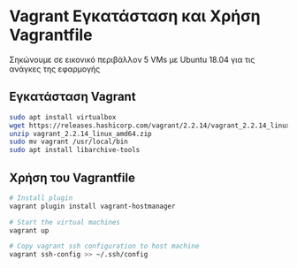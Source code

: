 # Vagrant Εγκατάσταση και Χρήση Vagrantfile

Σηκώνουμε σε εικονικό περιβάλλον 5 VMs με Ubuntu 18.04 για τις ανάγκες της εφαρμογής

## Εγκατάσταση Vagrant

```bash
sudo apt install virtualbox
wget https://releases.hashicorp.com/vagrant/2.2.14/vagrant_2.2.14_linux_amd64.zip
unzip vagrant_2.2.14_linux_amd64.zip
sudo mv vagrant /usr/local/bin
sudo apt install libarchive-tools
```

## Χρήση του Vagrantfile 

```bash
# Install plugin
vagrant plugin install vagrant-hostmanager

# Start the virtual machines
vagrant up

# Copy vagrant ssh configuration to host machine
vagrant ssh-config >> ~/.ssh/config
```


